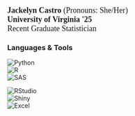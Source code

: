 <p style="font-family:'Georgia', serif; font-size: 18px;">
  <strong>Jackelyn Castro</strong> (Pronouns: She/Her)<br>
  <strong>University of Virginia '25</strong><br>
  Recent Graduate Statistician
</p>

<h3>Languages & Tools</h3>

![Python](https://img.shields.io/badge/Python-FFD700?style=for-the-badge&logo=python&logoColor=black)  
![R](https://img.shields.io/badge/R-006400?style=for-the-badge&logo=r&logoColor=white)  
![SAS](https://img.shields.io/badge/SAS-8B0000?style=for-the-badge&logo=sas&logoColor=white)  

![RStudio](https://img.shields.io/badge/RStudio-1E90FF?style=for-the-badge&logo=rstudio&logoColor=white)  
![Shiny](https://img.shields.io/badge/Shiny-9932CC?style=for-the-badge&logo=rstudio&logoColor=white)  
![Excel](https://img.shields.io/badge/Excel-228B22?style=for-the-badge&logo=microsoft-excel&logoColor=white)  

<!---
jackiecstro/jackiecstro is a ✨ special ✨ repository because its `README.md` (this file) appears on your GitHub profile.
You can click the Preview link to take a look at your changes.
--->
